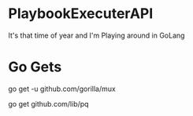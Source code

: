 # PlaybookExecuterAPI
It's that time of year and I'm Playing around in GoLang

# Go Gets
go get -u github.com/gorilla/mux

go get github.com/lib/pq

